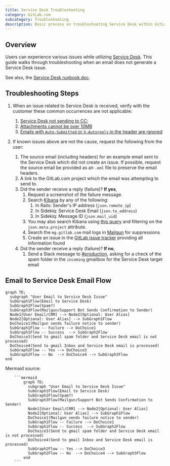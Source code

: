 ```yaml
---
title: Service Desk Troubleshooting
category: GitLab.com
subcategory: Troubleshooting
description: Basic process on troubleshooting Service Desk within GitLab.com.
---
```


## Overview

Users can experience various issues while utilizing [Service Desk](https://docs.gitlab.com/ee/user/project/service_desk/). This guide walks through troubleshooting when an email does not generate a Service Desk issue.

See also, the [Service Desk runbook doc](https://gitlab.com/gitlab-com/runbooks/-/tree/master/docs/service_desk).

## Troubleshooting Steps

1. When an issue related to Service Desk is received, verify with the customer these common occurrences are not applicable:
    1. [Service Desk not sending to CC:](https://gitlab.com/gitlab-org/gitlab/-/issues/4652)
    1. [Attachments cannot be over 10MB](https://gitlab.com/gitlab-org/gitlab/-/issues/20061)
    1. [Emails with `Auto-Submitted` or `X-Autoreply` in the header are ignored](https://gitlab.com/gitlab-org/gitlab/-/blob/master/lib/gitlab/email/receiver.rb#L141-159)

1. If known issues above are not the cause, request the following from the user:
    1. The source email (including headers) for an example email sent to the Service Desk which did not create an issue. If possible, request the source email be provided as an `.eml` file to preserve the email headers.
    1. A link to the GitLab.com project which the email was attempting to send to.
    1. Did the sender receive a reply (failure)? **If yes**,
        1. Request a screenshot of the failure message.
        1. Search [Kibana](https://log.gprd.gitlab.net/app/kibana#/) by any of the following:
           1. In Rails: Sender's IP address (`json.remote_ip`)
           1. In Sidekiq: Service Desk Email (`json.to_address`)
           1. In Sidekiq: Message ID (`json.mail_uid`)
        1. You may also search Kibana using [this query](https://log.gprd.gitlab.net/app/discover#/?_g=h@d382f30&_a=h@c35a7c3) and filtering on the `json.meta.project` attribute.
        1. Search the `mg.gitlab.com` mail logs in [Mailgun](https://app.mailgun.com/app/sending/domains/mg.gitlab.com/) for suppressions
        1. Create an issue in the [GitLab issue tracker](https://gitlab.com/gitlab-org/gitlab/-/issues) providing all information found
    1. Did the sender receive a reply (failure)? **If no**,
        1. Send a Slack message to [#production](https://gitlab.slack.com/messages/C101F3796), asking for a check of the spam folder in the `incoming` gmailbox for the Service Desk target email

## Email to Service Desk Email Flow

```mermaid
graph TD;
  subgraph "User Email to Service Desk Issue"
  SubGraph1Flow(Email to Service Desk)
  SubGraph2Flow(Spam?)
  SubGraph3Flow(Mailgun/Support Bot Sends Confirmation to Sender)
  Node1[User Email/CRM] --> Node2[Optional: User Alias]
  Node2[Optional: User Alias] --> SubGraph1Flow
  DoChoice1(Mailgun sends failure notice to sender)
  SubGraph1Flow -- Failure --> DoChoice1
  SubGraph1Flow -- Success  --> SubGraph2Flow
  DoChoice3(Send to gmail spam folder and Service Desk email is not processed)
  DoChoice4(Send to gmail Inbox and Service Desk email is processed)
  SubGraph2Flow -- Yes --> DoChoice3
  SubGraph2Flow -- No  --> DoChoice4 --> SubGraph3Flow
end
```

Mermaid source:

```text
    ```mermaid
        graph TD;
          subgraph "User Email to Service Desk Issue"
          SubGraph1Flow(Email to Service Desk)
          SubGraph2Flow(Spam?)
          SubGraph3Flow(Mailgun/Support Bot Sends Confirmation to Sender)
          Node1[User Email/CRM] --> Node2[Optional: User Alias]
          Node2[Optional: User Alias] --> SubGraph1Flow
          DoChoice1(Mailgun sends failure notice to sender)
          SubGraph1Flow -- Failure --> DoChoice1
          SubGraph1Flow -- Success  --> SubGraph2Flow
          DoChoice3(Send to gmail spam folder and Service Desk email is not processed)
          DoChoice4(Send to gmail Inbox and Service Desk email is processed)
          SubGraph2Flow -- Yes --> DoChoice3
          SubGraph2Flow -- No  --> DoChoice4 --> SubGraph3Flow
        end
    ```
```

